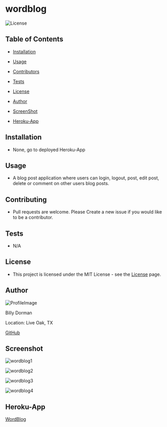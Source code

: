 # wordblog

![License](https://img.shields.io/static/v1?label=license&message=MIT&color=brightgreen) 

  
  
## Table of Contents
  
* [Installation](#Installation)
  
* [Usage](#Usage)
  
* [Contributors](#Contributors)
  
* [Tests](#Tests)
  
* [License](#License)
  
* [Author](#Author)

* [ScreenShot](*Screenshot)

* [Heroku-App](#Heroku-app)
  
## Installation
  
* None, go to deployed Heroku-App
  
## Usage
  
*  A blog post application where users can login, logout, post, edit post, delete or comment on other users blog posts.
  
## Contributing
  
*  Pull requests are welcome.  Please Create a new issue if you would like to be a contributor.
  
## Tests
  
*  N/A
  
## License
  
*  This project is licensed under the MIT License - see the [License](https://choosealicense.com/licenses/mit/) page.
  
## Author
  
![ProfileImage](https://avatars.githubusercontent.com/u/78969397?v=4)
  
Billy Dorman
  
Location: Live Oak, TX
  
[GitHub](https://github.com/ChainRxn12)

## Screenshot

![wordblog1](https://user-images.githubusercontent.com/78969397/128416314-23ff17f1-af1e-46c5-9fea-87cf5e1ff747.png)

![wordblog2](https://user-images.githubusercontent.com/78969397/128416347-a809ebf9-3fa4-4a6d-bb05-2515ec29f3f7.png)

![wordblog3](https://user-images.githubusercontent.com/78969397/128416393-3db0f462-cced-481b-bc3c-a7ddf2b587de.png)

![wordblog4](https://user-images.githubusercontent.com/78969397/128416422-0bd7e8b8-8b54-448e-8179-8abdb7e7f9e7.png)

## Heroku-App

[WordBlog](https://warm-eyrie-78875.herokuapp.com/)